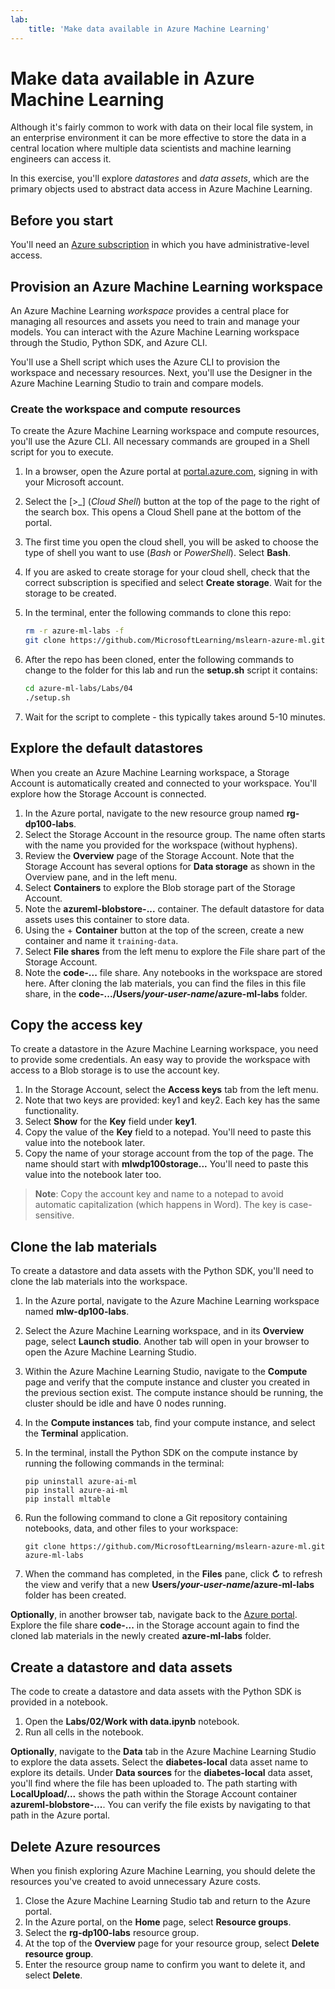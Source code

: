 ```yaml
---
lab:
    title: 'Make data available in Azure Machine Learning'
---
```


# Make data available in Azure Machine Learning

Although it's fairly common to work with data on their local file system, in an enterprise environment it can be more effective to store the data in a central location where multiple data scientists and machine learning engineers can access it.

In this exercise, you'll explore *datastores* and *data assets*, which are the primary objects used to abstract data access in Azure Machine Learning.

## Before you start

You'll need an [Azure subscription](https://azure.microsoft.com/free?azure-portal=true) in which you have administrative-level access.

## Provision an Azure Machine Learning workspace

An Azure Machine Learning *workspace* provides a central place for managing all resources and assets you need to train and manage your models. You can interact with the Azure Machine Learning workspace through the Studio, Python SDK, and Azure CLI. 

You'll use a Shell script which uses the Azure CLI to provision the workspace and necessary resources. Next, you'll use the Designer in the Azure Machine Learning Studio to train and compare models.

### Create the workspace and compute resources

To create the Azure Machine Learning workspace and compute resources, you'll use the Azure CLI. All necessary commands are grouped in a Shell script for you to execute.
1. In a browser, open the Azure portal at [portal.azure.com](https://portal.azure.com/?azure-portal=true), signing in with your Microsoft account.
1. Select the \[>_] (*Cloud Shell*) button at the top of the page to the right of the search box. This opens a Cloud Shell pane at the bottom of the portal.
1. The first time you open the cloud shell, you will be asked to choose the type of shell you want to use (*Bash* or *PowerShell*). Select **Bash**.
1. If you are asked to create storage for your cloud shell, check that the correct subscription is specified and select **Create storage**. Wait for the storage to be created.
1. In the terminal, enter the following commands to clone this repo:

    ```bash
    rm -r azure-ml-labs -f
    git clone https://github.com/MicrosoftLearning/mslearn-azure-ml.git azure-ml-labs
    ```

1. After the repo has been cloned, enter the following commands to change to the folder for this lab and run the **setup.sh** script it contains:

    ```bash
    cd azure-ml-labs/Labs/04
    ./setup.sh
    ```

1. Wait for the script to complete - this typically takes around 5-10 minutes. 

## Explore the default datastores

When you create an Azure Machine Learning workspace, a Storage Account is automatically created and connected to your workspace. You'll explore how the Storage Account is connected.

1. In the Azure portal, navigate to the new resource group named **rg-dp100-labs**.
1. Select the Storage Account in the resource group. The name often starts with the name you provided for the workspace (without hyphens).
1. Review the **Overview** page of the Storage Account. Note that the Storage Account has several options for **Data storage** as shown in the Overview pane, and in the left menu.
1. Select **Containers** to explore the Blob storage part of the Storage Account. 
1. Note the **azureml-blobstore-...** container. The default datastore for data assets uses this container to store data. 
1. Using the &#43; **Container** button at the top of the screen, create a new container and name it `training-data`. 
1. Select **File shares** from the left menu to explore the File share part of the Storage Account.
1. Note the **code-...** file share. Any notebooks in the workspace are stored here. After cloning the lab materials, you can find the files in this file share, in the **code-.../Users/*your-user-name*/azure-ml-labs** folder.

## Copy the access key

To create a datastore in the Azure Machine Learning workspace, you need to provide some credentials. An easy way to provide the workspace with access to a Blob storage is to use the account key.

1. In the Storage Account, select the **Access keys** tab from the left menu.
1. Note that two keys are provided: key1 and key2. Each key has the same functionality. 
1. Select **Show** for the **Key** field under **key1**.
1. Copy the value of the **Key** field to a notepad. You'll need to paste this value into the notebook later. 
1. Copy the name of your storage account from the top of the page. The name should start with **mlwdp100storage...** You'll need to paste this value into the notebook later too. 

> **Note**:
> Copy the account key and name to a notepad to avoid automatic capitalization (which happens in Word). The key is case-sensitive.

## Clone the lab materials

To create a datastore and data assets with the Python SDK, you'll need to clone the lab materials into the workspace.

1. In the Azure portal, navigate to the Azure Machine Learning workspace named **mlw-dp100-labs**.
1. Select the Azure Machine Learning workspace, and in its **Overview** page, select **Launch studio**. Another tab will open in your browser to open the Azure Machine Learning Studio.
1. Within the Azure Machine Learning Studio, navigate to the **Compute** page and verify that the compute instance and cluster you created in the previous section exist. The compute instance should be running, the cluster should be idle and have 0 nodes running.
1. In the **Compute instances** tab, find your compute instance, and select the **Terminal** application.
1. In the terminal, install the Python SDK on the compute instance by running the following commands in the terminal:
    
    ```
    pip uninstall azure-ai-ml
    pip install azure-ai-ml
    pip install mltable
    ```

1. Run the following command to clone a Git repository containing notebooks, data, and other files to your workspace:
    
    ```
    git clone https://github.com/MicrosoftLearning/mslearn-azure-ml.git azure-ml-labs
    ```
 
1. When the command has completed, in the **Files** pane, click **&#8635;** to refresh the view and verify that a new **Users/*your-user-name*/azure-ml-labs** folder has been created. 

**Optionally**, in another browser tab, navigate back to the [Azure portal](https://portal.azure.com?azure-portal=true). Explore the file share **code-...** in the Storage account again to find the cloned lab materials in the newly created **azure-ml-labs** folder.

## Create a datastore and data assets

The code to create a datastore and data assets with the Python SDK is provided in a notebook.

1. Open the **Labs/02/Work with data.ipynb** notebook.
1. Run all cells in the notebook.

**Optionally**, navigate to the **Data** tab in the Azure Machine Learning Studio to explore the data assets. Select the **diabetes-local** data asset name to explore its details. Under **Data sources** for the **diabetes-local** data asset, you'll find where the file has been uploaded to. The path starting with **LocalUpload/...** shows the path within the Storage Account container **azureml-blobstore-...**. You can verify the file exists by navigating to that path in the Azure portal.

## Delete Azure resources

When you finish exploring Azure Machine Learning, you should delete the resources you've created to avoid unnecessary Azure costs.

1. Close the Azure Machine Learning Studio tab and return to the Azure portal.
1. In the Azure portal, on the **Home** page, select **Resource groups**.
1. Select the **rg-dp100-labs** resource group.
1. At the top of the **Overview** page for your resource group, select **Delete resource group**. 
1. Enter the resource group name to confirm you want to delete it, and select **Delete**.
